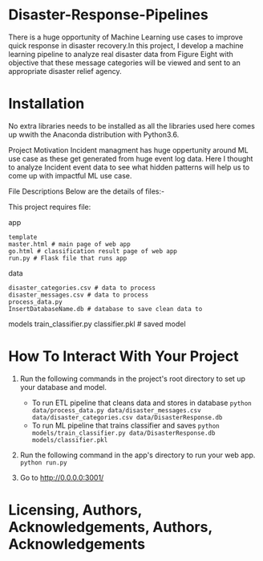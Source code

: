 # Disaster-Response-Pipelines

There is a huge opportunity of Machine Learning use cases to improve quick response in disaster recovery.In this project, I develop a machine learning pipeline to analyze real disaster data from Figure Eight with objective that these message categories will be viewed and sent to an appropriate disaster relief agency. 

# Installation
No extra libraries needs to be installed as all the libraries used here comes up wwith the Anaconda distribution with Python3.6.

Project Motivation
Incident managment has huge oppertunity around ML use case as these get generated from huge event log data. Here I thought to analyze Incident event data to see what hidden patterns will help us to come up with impactful ML use case.

File Descriptions
Below are the details of files:-

This project requires file:

  app

    template
    master.html # main page of web app
    go.html # classification result page of web app
    run.py # Flask file that runs app
  data

    disaster_categories.csv # data to process
    disaster_messages.csv # data to process
    process_data.py
    InsertDatabaseName.db # database to save clean data to
  models
      train_classifier.py
      classifier.pkl # saved model

# How To Interact With Your Project

1. Run the following commands in the project's root directory to set up your database and model.

    - To run ETL pipeline that cleans data and stores in database
        `python data/process_data.py data/disaster_messages.csv data/disaster_categories.csv data/DisasterResponse.db`
    - To run ML pipeline that trains classifier and saves
        `python models/train_classifier.py data/DisasterResponse.db models/classifier.pkl`

2. Run the following command in the app's directory to run your web app.
    `python run.py`

3. Go to http://0.0.0.0:3001/

# Licensing, Authors, Acknowledgements, Authors, Acknowledgements

